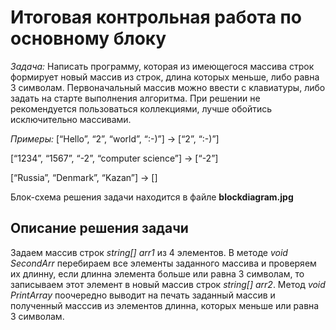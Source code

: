# Итоговая контрольная работа по основному блоку #

*Задача:* Написать программу, которая из имеющегося массива строк формирует новый массив из строк, длина которых меньше, либо равна 3 символам. Первоначальный массив можно ввести с клавиатуры, либо задать на старте выполнения алгоритма. При решении не рекомендуется пользоваться коллекциями, лучше обойтись исключительно массивами.

*Примеры:*
[“Hello”, “2”, “world”, “:-)”] → [“2”, “:-)”]

[“1234”, “1567”, “-2”, “computer science”] → [“-2”]

[“Russia”, “Denmark”, “Kazan”] → []

Блок-схема решения задачи находится в файле **blockdiagram.jpg**

## Описание решения задачи ##

Задаем массив строк *string[] arr1* из 4 элементов. В методе *void SecondArr* перебираем все элементы заданного массива и проверяем их длинну, если длинна элемента больше или равна 3 символам, то записываем этот элемент в новый массив строк *string[] arr2*. Метод *void PrintArray*  поочередно выводит на печать заданный массив и полученный масссив из элементов длинна, которых меньше или равна 3 символам.


